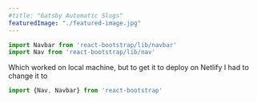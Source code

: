 ```yaml
---
#title: "Gatsby Automatic Slugs"
featuredImage: "./featured-image.jpg"
---
```



```javascript
import Navbar from 'react-bootstrap/lib/navbar'
import Nav from 'react-bootstrap/lib/nav'
```


Which worked on local machine, but to get it to deploy on Netlify I had to change it to
```javascript
import {Nav, Navbar} from 'react-bootstrap'
```
